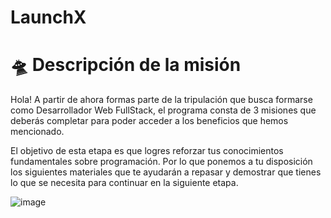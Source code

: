 # LaunchX

# 🛸 Descripción de la misión
Hola! A partir de ahora formas parte de la tripulación que busca formarse como Desarrollador Web FullStack, el programa consta de 3 misiones que deberás completar para poder acceder a los beneficios que hemos mencionado.

El objetivo de esta etapa es que logres reforzar tus conocimientos fundamentales sobre programación.
Por lo que ponemos a tu disposición los siguientes materiales que te ayudarán a repasar y demostrar que tienes lo que se necesita para continuar en la siguiente etapa.

![image](https://user-images.githubusercontent.com/24907370/152753351-1be1a31a-fe31-40f6-9c18-337a2cb97ff5.png)
